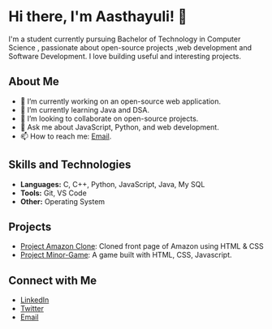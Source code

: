 # Hi there, I'm Aasthayuli! 👋

I'm a student currently pursuing Bachelor of Technology in Computer Science , passionate about open-source projects ,web development and Software Development. I love building useful and interesting projects.

## About Me

- 🔭 I’m currently working on an open-source web application.
- 🌱 I’m currently learning Java and DSA.
- 👯 I’m looking to collaborate on open-source projects.
- 💬 Ask me about JavaScript, Python, and web development.
- 📫 How to reach me: [Email](aasthayuli2000@gmail.com).

## Skills and Technologies

- **Languages:**  C, C++, Python, JavaScript, Java, My SQL
- **Tools:** Git, VS Code
- **Other:** Operating System

## Projects

- [Project Amazon Clone](https://github.com/Aasthayuli/Learning-CSS/tree/main/Amazon%20Clone%20using%20%20HTML%20%26%20CSS): Cloned front page of Amazon using HTML & CSS
- [Project Minor-Game](https://github.com/Aasthayuli/Learning-JavaScript/tree/main/rock%20paper%20scissors): A game built with HTML, CSS, Javascript.

## Connect with Me

- [LinkedIn](www.linkedin.com/in/aasthayuli-b72662257)
- [Twitter](https://x.com/aasthayuli9821)
- [Email](mailto:aasthayuli2000@gmail.com)
